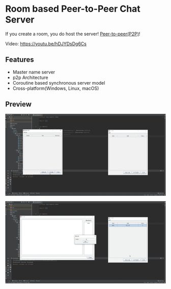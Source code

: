 # Room based Peer-to-Peer Chat Server

If you create a room, you do host the server! [Peer-to-peer(P2P)](https://en.wikipedia.org/wiki/Peer-to-peer)!

Video: https://youtu.be/hDJYDsDg6Cs

## Features
- Master name server
- p2p Architecture
- Coroutine based synchronous server model
- Cross-platform(Windows, Linux, macOS)  

## Preview

![img](.github/preview1.gif)

![img](.github/preview2.gif)
